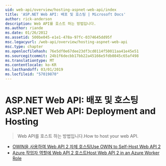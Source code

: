 ```yaml
---
uid: web-api/overview/hosting-aspnet-web-api/index
title: 'ASP.NET Web API: 배포 및 호스팅 | Microsoft Docs'
author: rick-anderson
description: Web API를 호스트 하는 방법입니다.
ms.author: riande
ms.date: 01/26/2012
ms.assetid: 500be045-e1e1-478a-97fc-0374645dd95f
msc.legacyurl: /web-api/overview/hosting-aspnet-web-api
msc.type: chapter
ms.openlocfilehash: 76e5df0e67dee23df3cd0114f50011aa41e45e51
ms.sourcegitcommit: 24b1f6decbb17bb22a45166e5fdb0845c65af498
ms.translationtype: MT
ms.contentlocale: ko-KR
ms.lasthandoff: 03/01/2019
ms.locfileid: "57019870"
---
```

<a name="aspnet-web-api-deployment-and-hosting"></a><span data-ttu-id="d32c2-103">ASP.NET Web API: 배포 및 호스팅</span><span class="sxs-lookup"><span data-stu-id="d32c2-103">ASP.NET Web API: Deployment and Hosting</span></span>
====================
> <span data-ttu-id="d32c2-104">Web API를 호스트 하는 방법입니다.</span><span class="sxs-lookup"><span data-stu-id="d32c2-104">How to host your web API.</span></span>


- [<span data-ttu-id="d32c2-105">OWIN을 사용하여 Web API 2 자체 호스팅</span><span class="sxs-lookup"><span data-stu-id="d32c2-105">Use OWIN to Self-Host Web API 2</span></span>](use-owin-to-self-host-web-api.md)
- [<span data-ttu-id="d32c2-106">Azure 작업자 역할에 Web API 2 호스트</span><span class="sxs-lookup"><span data-stu-id="d32c2-106">Host Web API 2 in an Azure Worker Role</span></span>](host-aspnet-web-api-in-an-azure-worker-role.md)

